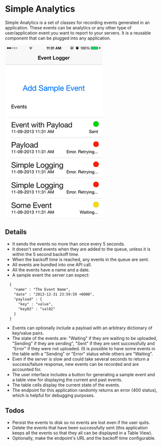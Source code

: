Simple Analytics
===========================

Simple Analytics is a set of classes for recording events generated in an application.  These events can be analytics or any other type of user/application event you want to report to your servers. It is a reusable component that can be plugged into any application.  

![Alt text](screenshot-sm.png?raw=true "Simple Analytics")

Details
-------

* It sends the events no more than once every 5 seconds. 
* It doesn't send events when they are added to the queue, unless it is within the 5 second backoff time.
* When the backoff time is reached, any events in the queue are sent.
* All events are bundled into one API call.
* All the events have a name and a date.
* A sample event the server can expect:
```
  {
    "name" : "The Event Name",
    "date" : "2013-12-31 23:59:59 +0000",
    "payload" : {
      "key" : "value",
      "key02" : "val02"
    }
  }
```
* Events can optionally include a payload with an arbitrary dictionary of key/value pairs.
* The state of the events are: "Waiting" if they are waiting to be uploaded, "Sending" if they are sending", "Sent" if they are sent successfully and "Error" if they were not uploaded. (It is possible to have some events in the table with a "Sending" or "Error" status while others are "Waiting".
* Even if the server is slow and could take several seconds to return a success/failure response, new events can be recorded and are accounted for. 
* The user interface includes a button for generating a sample event and a table view for displaying the current and past events.
* The table cells display the current state of the events.
* The endpoint for this application randomly returns an error (400 status), which is helpful for debugging purposes.



Todos
-----

* Persist the events to disk so no events are lost even if the user quits.
* Delete the events that have been successfully sent (this application keeps all the events so that they all can be displayed in a Table View).
* Optionally, make the endpoint's URL and the backoff time configurable.